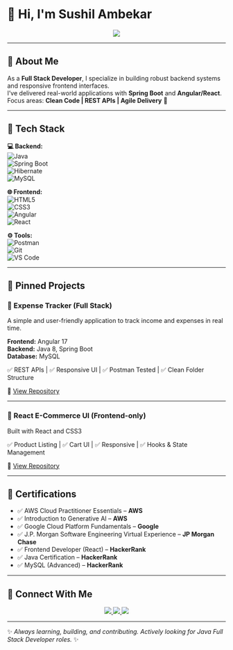 # 👋 Hi, I'm Sushil Ambekar  

<p align="center">
  <img src="https://readme-typing-svg.herokuapp.com?size=25&duration=4000&color=4CAF50&center=true&vCenter=true&width=600&lines=Java+Full+Stack+Developer;Spring+Boot+%7C+Angular+%7C+React;2%2B+Years+of+Experience;Always+Learning+%26+Building" />
</p>

---

## 🎯 About Me  
As a **Full Stack Developer**, I specialize in building robust backend systems and responsive frontend interfaces.  
I’ve delivered real-world applications with **Spring Boot** and **Angular/React**.  
Focus areas: **Clean Code | REST APIs | Agile Delivery** 🚀  

---

## 🚀 Tech Stack  

**💻 Backend:**  
![Java](https://img.shields.io/badge/Java-ED8B00?style=for-the-badge&logo=openjdk&logoColor=white)  
![Spring Boot](https://img.shields.io/badge/Spring%20Boot-6DB33F?style=for-the-badge&logo=springboot&logoColor=white)  
![Hibernate](https://img.shields.io/badge/Hibernate-59666C?style=for-the-badge&logo=hibernate&logoColor=white)  
![MySQL](https://img.shields.io/badge/MySQL-005C84?style=for-the-badge&logo=mysql&logoColor=white)  

**🌐 Frontend:**  
![HTML5](https://img.shields.io/badge/HTML5-E34F26?style=for-the-badge&logo=html5&logoColor=white)  
![CSS3](https://img.shields.io/badge/CSS3-1572B6?style=for-the-badge&logo=css3&logoColor=white)  
![Angular](https://img.shields.io/badge/Angular-DD0031?style=for-the-badge&logo=angular&logoColor=white)  
![React](https://img.shields.io/badge/React-20232A?style=for-the-badge&logo=react&logoColor=61DAFB)  

**⚙️ Tools:**  
![Postman](https://img.shields.io/badge/Postman-FF6C37?style=for-the-badge&logo=postman&logoColor=white)  
![Git](https://img.shields.io/badge/Git-F05032?style=for-the-badge&logo=git&logoColor=white)  
![VS Code](https://img.shields.io/badge/VSCode-0078d7?style=for-the-badge&logo=visualstudiocode&logoColor=white)  

---

## 📌 Pinned Projects  

### 🔹 Expense Tracker (Full Stack)  
A simple and user-friendly application to track income and expenses in real time.  

**Frontend:** Angular 17  
**Backend:** Java 8, Spring Boot  
**Database:** MySQL  

✅ REST APIs | ✅ Responsive UI | ✅ Postman Tested | ✅ Clean Folder Structure  

🔗 [View Repository](https://github.com/SushilAmbekar/Expense-Tracker)  

---

### 🔹 React E-Commerce UI (Frontend-only)  
Built with React and CSS3  

✅ Product Listing | ✅ Cart UI | ✅ Responsive | ✅ Hooks & State Management  

🔗 [View Repository](https://github.com/SushilAmbekar/React-Ecommerce)  

---

## 📜 Certifications  

- ✅ AWS Cloud Practitioner Essentials – **AWS**  
- ✅ Introduction to Generative AI – **AWS**  
- ✅ Google Cloud Platform Fundamentals – **Google**  
- ✅ J.P. Morgan Software Engineering Virtual Experience – **JP Morgan Chase**  
- ✅ Frontend Developer (React) – **HackerRank**  
- ✅ Java Certification – **HackerRank**  
- ✅ MySQL (Advanced) – **HackerRank**  

---

## 🔗 Connect With Me  

<p align="center">
  <a href="https://linkedin.com/in/sushilambekar" target="_blank">
    <img src="https://img.shields.io/badge/LinkedIn-%230A66C2?style=for-the-badge&logo=linkedin&logoColor=white" />
  </a>
  <a href="https://www.hackerrank.com/sushilambekar" target="_blank">
    <img src="https://img.shields.io/badge/HackerRank-%232EC866?style=for-the-badge&logo=hackerrank&logoColor=white" />
  </a>
  <a href="https://sushilambekar-portfolio.com" target="_blank">
    <img src="https://img.shields.io/badge/Portfolio-%23000000?style=for-the-badge&logo=About.me&logoColor=white" />
  </a>
</p>

---

✨ *Always learning, building, and contributing. Actively looking for Java Full Stack Developer roles.* ✨
